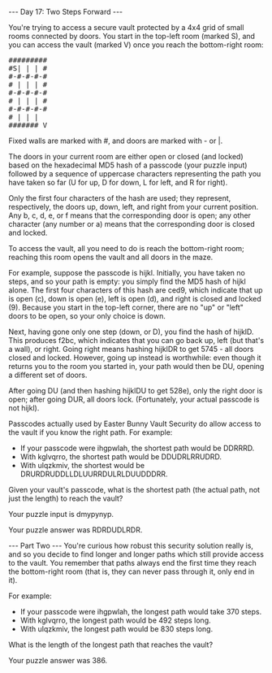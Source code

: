 --- Day 17: Two Steps Forward ---

You're trying to access a secure vault protected by a 4x4 grid of small rooms connected by doors. You start in the top-left room 
(marked S), and you can access the vault (marked V) once you reach the bottom-right room:
<pre>
#########
#S| | | #
#-#-#-#-#
# | | | #
#-#-#-#-#
# | | | #
#-#-#-#-#
# | | |  
####### V
</pre>
Fixed walls are marked with #, and doors are marked with - or |.

The doors in your current room are either open or closed (and locked) based on the hexadecimal MD5 hash of a passcode (your puzzle 
input) followed by a sequence of uppercase characters representing the path you have taken so far (U for up, D for down, L for 
left, and R for right).

Only the first four characters of the hash are used; they represent, respectively, the doors up, down, left, and right from your 
current position. Any b, c, d, e, or f means that the corresponding door is open; any other character (any number or a) means that 
the corresponding door is closed and locked.

To access the vault, all you need to do is reach the bottom-right room; reaching this room opens the vault and all doors in the 
maze.

For example, suppose the passcode is hijkl. Initially, you have taken no steps, and so your path is empty: you simply find the MD5 
hash of hijkl alone. The first four characters of this hash are ced9, which indicate that up is open (c), down is open (e), left 
is open (d), and right is closed and locked (9). Because you start in the top-left corner, there are no "up" or "left" doors to be 
open, so your only choice is down.

Next, having gone only one step (down, or D), you find the hash of hijklD. This produces f2bc, which indicates that you can go back 
up, left (but that's a wall), or right. Going right means hashing hijklDR to get 5745 - all doors closed and locked. However, going 
up instead is worthwhile: even though it returns you to the room you started in, your path would then be DU, opening a different 
set of doors.

After going DU (and then hashing hijklDU to get 528e), only the right door is open; after going DUR, all doors lock. (Fortunately, 
your actual passcode is not hijkl).

Passcodes actually used by Easter Bunny Vault Security do allow access to the vault if you know the right path. For example:

- If your passcode were ihgpwlah, the shortest path would be DDRRRD.
- With kglvqrro, the shortest path would be DDUDRLRRUDRD.
- With ulqzkmiv, the shortest would be DRURDRUDDLLDLUURRDULRLDUUDDDRR.

Given your vault's passcode, what is the shortest path (the actual path, not just the length) to reach the vault?

Your puzzle input is dmypynyp.

Your puzzle answer was RDRDUDLRDR.

--- Part Two ---
You're curious how robust this security solution really is, and so you decide to find longer and longer paths which still provide access to the vault. You remember that paths always end the first time they reach the bottom-right room (that is, they can never pass through it, only end in it).

For example:

- If your passcode were ihgpwlah, the longest path would take 370 steps.
- With kglvqrro, the longest path would be 492 steps long.
- With ulqzkmiv, the longest path would be 830 steps long.

What is the length of the longest path that reaches the vault?

Your puzzle answer was 386.
